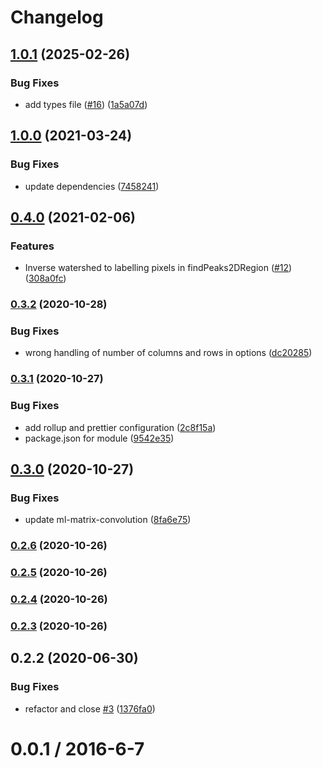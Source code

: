 # Changelog

## [1.0.1](https://github.com/mljs/matrix-peaks-finder/compare/v1.0.0...v1.0.1) (2025-02-26)


### Bug Fixes

* add types file ([#16](https://github.com/mljs/matrix-peaks-finder/issues/16)) ([1a5a07d](https://github.com/mljs/matrix-peaks-finder/commit/1a5a07d46b420931dc3d62e7d2cf1adedc0aa1b0))

## [1.0.0](https://www.github.com/mljs/matrix-peaks-finder/compare/v0.4.0...v1.0.0) (2021-03-24)


### Bug Fixes

* update dependencies ([7458241](https://www.github.com/mljs/matrix-peaks-finder/commit/7458241170122526f7555580e9083624aaebed6b))

## [0.4.0](https://www.github.com/mljs/matrix-peaks-finder/compare/v0.3.2...v0.4.0) (2021-02-06)


### Features

* Inverse watershed to labelling pixels in findPeaks2DRegion ([#12](https://www.github.com/mljs/matrix-peaks-finder/issues/12)) ([308a0fc](https://www.github.com/mljs/matrix-peaks-finder/commit/308a0fc9dd589e6bf70074713a15590e87f1c5f2))

### [0.3.2](https://www.github.com/mljs/matrix-peaks-finder/compare/v0.3.1...v0.3.2) (2020-10-28)


### Bug Fixes

* wrong handling of number of columns and rows in options ([dc20285](https://www.github.com/mljs/matrix-peaks-finder/commit/dc20285043b0dfa81b022d04b8bfe4fd79c120bd))

### [0.3.1](https://www.github.com/mljs/matrix-peaks-finder/compare/v0.3.0...v0.3.1) (2020-10-27)


### Bug Fixes

* add rollup and prettier configuration ([2c8f15a](https://www.github.com/mljs/matrix-peaks-finder/commit/2c8f15a3e0523aef39cb55a467be7bed55c8f56f))
* package.json for module ([9542e35](https://www.github.com/mljs/matrix-peaks-finder/commit/9542e3518a3c3f176af9168b4818f3f8d3fc52f3))

## [0.3.0](https://www.github.com/mljs/matrix-peaks-finder/compare/v0.2.6...v0.3.0) (2020-10-27)


### Bug Fixes

* update ml-matrix-convolution ([8fa6e75](https://www.github.com/mljs/matrix-peaks-finder/commit/8fa6e75c6fb05bf6446627be1774f0551ab4021e))

### [0.2.6](https://github.com/mljs/matrix-peaks-finder/compare/v0.2.5...v0.2.6) (2020-10-26)

### [0.2.5](https://github.com/mljs/matrix-peaks-finder/compare/v0.2.4...v0.2.5) (2020-10-26)

### [0.2.4](https://github.com/mljs/matrix-peaks-finder/compare/v0.2.3...v0.2.4) (2020-10-26)

### [0.2.3](https://github.com/mljs/matrix-peaks-finder/compare/v0.2.2...v0.2.3) (2020-10-26)

## 0.2.2 (2020-06-30)


### Bug Fixes

* refactor and close [#3](https://github.com/mljs/matrix-peaks-finder/issues/3) ([1376fa0](https://github.com/mljs/matrix-peaks-finder/commit/1376fa0dd6e7f437b3bea08c33b538f1493016da))



0.0.1 / 2016-6-7
==================
